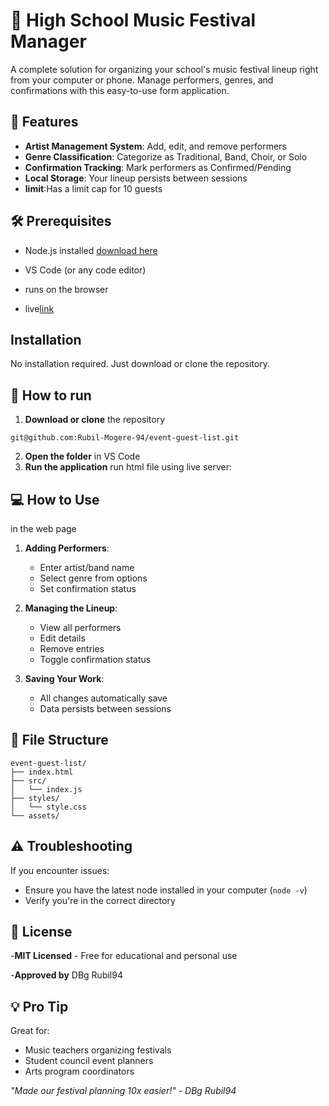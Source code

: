 # 🎵 High School Music Festival Manager 

A complete solution for organizing your school's music festival lineup right from your computer or phone. Manage performers, genres, and confirmations with this easy-to-use form application.

## 🎤 Features

- **Artist Management System**: Add, edit, and remove performers
- **Genre Classification**: Categorize as Traditional, Band, Choir, or Solo
- **Confirmation Tracking**: Mark performers as Confirmed/Pending
- **Local Storage**: Your lineup persists between sessions
- **limit**:Has a limit cap for 10 guests
## 🛠️ Prerequisites

- Node.js installed [download here](https://nodejs.org/)
- VS Code (or any code editor)
- runs on the browser

- live[link](https://event-guest-list-jade.vercel.app/)


## Installation

No installation required. Just download or clone the repository.

## 🚀 How to run

1. **Download or clone** the repository

```
git@github.com:Rubil-Mogere-94/event-guest-list.git

```
2. **Open the folder** in VS Code
3. **Run the application** run html file using live server:


## 💻 How to Use
in the web page
1. **Adding Performers**:
   - Enter artist/band name
   - Select genre from options
   - Set confirmation status

2. **Managing the Lineup**:
   - View all performers
   - Edit details
   - Remove entries
   - Toggle confirmation status

3. **Saving Your Work**:
   - All changes automatically save
   - Data persists between sessions

## 📂 File Structure

```
event-guest-list/
├── index.html
├── src/
│   └── index.js
├── styles/
│   └── style.css
└── assets/

```

## ⚠️ Troubleshooting

If you encounter issues:
- Ensure you have the latest node installed in your computer (`node -v`)
- Verify you're in the correct directory

## 📜 License

-**MIT Licensed** - Free for educational and personal use

-**Approved by** DBg  Rubil94

## 💡 Pro Tip

Great for:
- Music teachers organizing festivals
- Student council event planners
- Arts program coordinators

*"Made our festival planning 10x easier!" - DBg Rubil94*